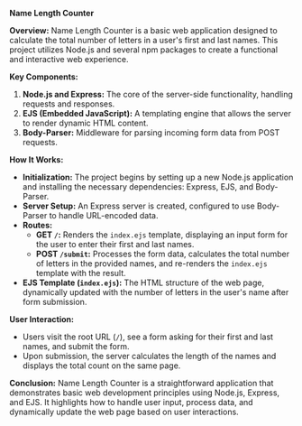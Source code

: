 **Name Length Counter**

**Overview:**
Name Length Counter is a basic web application designed to calculate the total number of letters in a user's first and last names. This project utilizes Node.js and several npm packages to create a functional and interactive web experience.

**Key Components:**
1. **Node.js and Express:** The core of the server-side functionality, handling requests and responses.
2. **EJS (Embedded JavaScript):** A templating engine that allows the server to render dynamic HTML content.
3. **Body-Parser:** Middleware for parsing incoming form data from POST requests.

**How It Works:**
- **Initialization:** The project begins by setting up a new Node.js application and installing the necessary dependencies: Express, EJS, and Body-Parser.
- **Server Setup:** An Express server is created, configured to use Body-Parser to handle URL-encoded data.
- **Routes:**
  - **GET `/`:** Renders the `index.ejs` template, displaying an input form for the user to enter their first and last names.
  - **POST `/submit`:** Processes the form data, calculates the total number of letters in the provided names, and re-renders the `index.ejs` template with the result.
- **EJS Template (`index.ejs`):** The HTML structure of the web page, dynamically updated with the number of letters in the user's name after form submission.

**User Interaction:**
- Users visit the root URL (`/`), see a form asking for their first and last names, and submit the form.
- Upon submission, the server calculates the length of the names and displays the total count on the same page.

**Conclusion:**
Name Length Counter is a straightforward application that demonstrates basic web development principles using Node.js, Express, and EJS. It highlights how to handle user input, process data, and dynamically update the web page based on user interactions.
